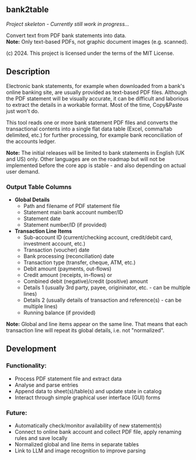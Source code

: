 ## bank2table
*Project skeleton - Currently still work in progress...*

Convert text from PDF bank statements into data.  
**Note:** Only text-based PDFs, not graphic document images (e.g. scanned).

(c) 2024. This project is licensed under the terms of the MIT License.

## Description
Electronic bank statements, for example when downloaded from a bank's online banking site, are usually provided as text-based PDF files.
Although the PDF statement will be visually accurate, it can be difficult and laborious to extract the details in a workable format.
Most of the time, Copy&Paste just won't do.

This tool reads one or more bank statement PDF files and converts the transactional contents into a single flat data table (Excel, comma/tab delimited, etc.) for further processing, for example bank reconciliation of the accounts ledger.

**Note:** The initial releases will be limited to bank statements in English (UK and US) only. Other languages are on the roadmap but will not be implemented before the core app is stable - and also depending on actual user demand.

### Output Table Columns
- **Global Details**
  - Path and filename of PDF statement file
  - Statement main bank account number/ID
  - Statement date
  - Statement number/ID (if provided)
- **Transaction Line Items**
  - Sub-account ID (current/checking account, credit/debit card, investment account, etc.)
  - Transaction (voucher) date
  - Bank processing (reconciliation) date
  - Transaction type (transfer, cheque, ATM, etc.)
  - Debit amount (payments, out-flows)
  - Credit amount (receipts, in-flows)
    or
  - Combined debit (negative)/credit (positive) amount
  - Details 1 (usually 3rd party, payee, origininator, etc. - can be multiple lines)
  - Details 2 (usually details of transaction and reference(s) - can be multiple lines)
  - Running balance (if provided)  

**Note:** Global and line items appear on the same line. That means that each transaction line will repeat its global details, i.e. not "normalized".

## Development

### Functionality:
- Process PDF statement file and extract data
- Analyse and parse entries
- Append data to sheet(s)/table(s) and update state in catalog
- Interact through simple graphical user interface (GUI) forms

### Future:
- Automatically check/monitor availability of new statement(s)
- Connect to online bank account and collect PDF file, apply renaming rules and save locally
- Normalized global and line items in separate tables
- Link to LLM and image recognition to improve parsing

